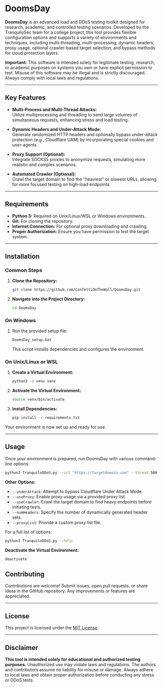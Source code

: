 # DoomsDay

**DoomsDay** is an advanced load and DDoS testing toolkit designed for research, academic, and controlled testing scenarios. Developed by the TranquiloSec team for a college project, this tool provides flexible configuration options and supports a variety of environments and techniques, including multi-threading, multi-processing, dynamic headers, proxy usage, optional crawler-based target selection, and bypass methods for cloud protection layers.

**Important:** This software is intended solely for legitimate testing, research, or academic purposes on systems you own or have explicit permission to test. Misuse of this software may be illegal and is strictly discouraged. Always comply with local laws and regulations.

---

## Key Features

- **Multi-Process and Multi-Thread Attacks:**  
  Utilize multiprocessing and threading to send large volumes of simultaneous requests, enhancing stress and load testing.

- **Dynamic Headers and Under-Attack Mode:**  
  Generate randomized HTTP headers and optionally bypass under-attack protection (e.g., Cloudflare UAM) by incorporating special cookies and user-agents.

- **Proxy Support (Optional):**  
  Integrate SOCKS5 proxies to anonymize requests, simulating more realistic and complex scenarios.

- **Automated Crawler (Optional):**  
  Crawl the target domain to find the "heaviest" or slowest URLs, allowing for more focused testing on high-load endpoints.

---

## Requirements

- **Python 3:** Required on Unix/Linux/WSL or Windows environments.
- **Git:** For cloning the repository.
- **Internet Connection:** For optional proxy downloading and crawling.
- **Proper Authorization:** Ensure you have permission to test the target system.

---

## Installation

### Common Steps

1. **Clone the Repository:**
    ```bash
    git clone https://github.com/ConfettiOnTheWall/DoomsDay.git
    ```

2. **Navigate into the Project Directory:**
    ```bash
    cd DoomsDay
    ```

### On Windows

1. Run the provided setup file:
    ```bash
    DoomsDay_setup.bat
    ```
    This script installs dependencies and configures the environment.

### On Unix/Linux or WSL

1. **Create a Virtual Environment:**
    ```bash
    python3 -m venv venv
    ```

2. **Activate the Virtual Environment:**
    ```bash
    source venv/bin/activate
    ```

3. **Install Dependencies:**
    ```bash
    pip install -r requirements.txt
    ```

Your environment is now set up and ready for use.

---

## Usage

Once your environment is prepared, run DoomsDay with various command-line options:

```bash
python3 TranquiloDDoS.py --url "https://targetdomain.com" --thread 500
````

**Other Options:**

- `--underAttack`: Attempt to bypass Cloudflare Under Attack Mode.
- `--useProxy`: Enable proxy usage via a provided proxy list.
- `--useCrawler`: Crawl the target domain to find heavy endpoints before initiating tests.
- `--numHeaders`: Specify the number of dynamically generated header sets.
- `--proxyList`: Provide a custom proxy list file.

For a full list of options:

```bash
python3 TranquiloDDoS.py --help
```

**Deactivate the Virtual Environment:**

```bash
deactivate
```

## Contributing

Contributions are welcome! Submit issues, open pull requests, or share ideas in the GitHub repository. Any improvements or features are appreciated.

---

## License

This project is licensed under the [MIT License](LICENSE).

---

## Disclaimer

**This tool is intended solely for educational and authorized testing purposes.** Unauthorized use may violate laws and regulations. The authors and contributors assume no liability for misuse or damage. Always adhere to local laws and obtain proper authorization before conducting any stress or DDoS tests.
